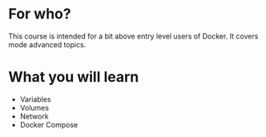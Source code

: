 # For who?
This course is intended for a bit above entry level users of Docker. It covers mode advanced topics.

# What you will learn
- Variables
- Volumes
- Network
- Docker Compose
